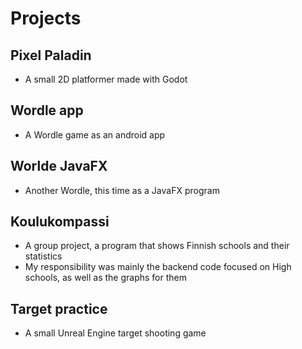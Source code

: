 # Projects

## Pixel Paladin

- A small 2D platformer made with Godot

## Wordle app 

- A Wordle game as an android app

## Worlde JavaFX 

- Another Wordle, this time as a JavaFX program

## Koulukompassi 

- A group project, a program that shows Finnish schools and their statistics
- My responsibility was mainly the backend code focused on High schools, as well as the graphs for them

## Target practice 

- A small Unreal Engine target shooting game
